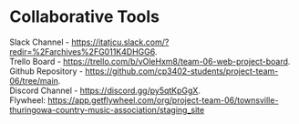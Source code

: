 # Collaborative Tools

Slack Channel - https://itatjcu.slack.com/?redir=%2Farchives%2FG011K4DHGG6.  
Trello Board - https://trello.com/b/vOleHxm8/team-06-web-project-board.  
Github Repository - https://github.com/cp3402-students/project-team-06/tree/main.  
Discord Channel - https://discord.gg/py5qtKpGgX.  
Flywheel: https://app.getflywheel.com/org/project-team-06/townsville-thuringowa-country-music-association/staging_site
